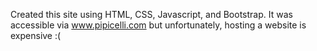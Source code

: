 Created this site using HTML, CSS, Javascript, and Bootstrap. It was accessible via www.pipicelli.com but unfortunately, hosting a website is expensive :(
